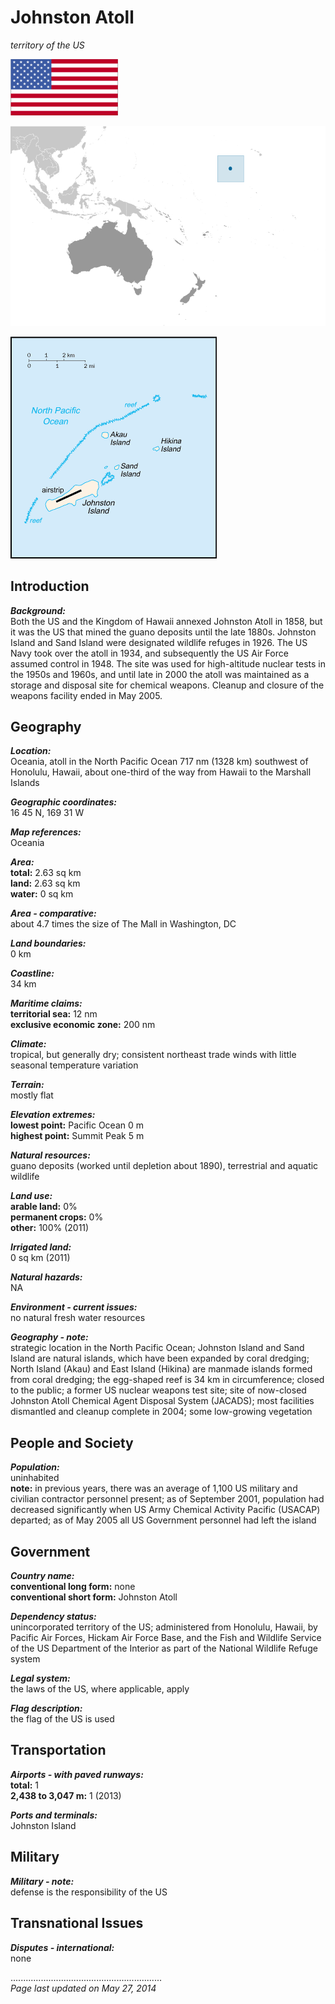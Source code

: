 # Johnston Atoll

_territory of the US_

![Flag of Johnston Atoll](../flags.png/jq.png)

![Location of Johnston Atoll](../locator-orig.png/jq.png)

![Map of Johnston Atoll](../maps-orig.png/jq.png)


## Introduction

**_Background:_**   
Both the US and the Kingdom of Hawaii annexed Johnston Atoll in 1858, but it was the US that mined the guano deposits until the late 1880s. Johnston Island and Sand Island were designated wildlife refuges in 1926. The US Navy took over the atoll in 1934, and subsequently the US Air Force assumed control in 1948. The site was used for high-altitude nuclear tests in the 1950s and 1960s, and until late in 2000 the atoll was maintained as a storage and disposal site for chemical weapons. Cleanup and closure of the weapons facility ended in May 2005.


## Geography

**_Location:_**   
Oceania, atoll in the North Pacific Ocean 717 nm (1328 km) southwest of Honolulu, Hawaii, about one-third of the way from Hawaii to the Marshall Islands

**_Geographic coordinates:_**   
16 45 N, 169 31 W

**_Map references:_**   
Oceania

**_Area:_**   
**total:** 2.63 sq km   
**land:** 2.63 sq km   
**water:** 0 sq km

**_Area - comparative:_**   
about 4.7 times the size of The Mall in Washington, DC

**_Land boundaries:_**   
0 km

**_Coastline:_**   
34 km

**_Maritime claims:_**   
**territorial sea:** 12 nm   
**exclusive economic zone:** 200 nm

**_Climate:_**   
tropical, but generally dry; consistent northeast trade winds with little seasonal temperature variation

**_Terrain:_**   
mostly flat

**_Elevation extremes:_**   
**lowest point:** Pacific Ocean 0 m   
**highest point:** Summit Peak 5 m

**_Natural resources:_**   
guano deposits (worked until depletion about 1890), terrestrial and aquatic wildlife

**_Land use:_**   
**arable land:** 0%   
**permanent crops:** 0%   
**other:** 100% (2011)

**_Irrigated land:_**   
0 sq km (2011)

**_Natural hazards:_**   
NA

**_Environment - current issues:_**   
no natural fresh water resources

**_Geography - note:_**   
strategic location in the North Pacific Ocean; Johnston Island and Sand Island are natural islands, which have been expanded by coral dredging; North Island (Akau) and East Island (Hikina) are manmade islands formed from coral dredging; the egg-shaped reef is 34 km in circumference; closed to the public; a former US nuclear weapons test site; site of now-closed Johnston Atoll Chemical Agent Disposal System (JACADS); most facilities dismantled and cleanup complete in 2004; some low-growing vegetation


## People and Society

**_Population:_**   
uninhabited   
**note:** in previous years, there was an average of 1,100 US military and civilian contractor personnel present; as of September 2001, population had decreased significantly when US Army Chemical Activity Pacific (USACAP) departed; as of May 2005 all US Government personnel had left the island


## Government

**_Country name:_**   
**conventional long form:** none   
**conventional short form:** Johnston Atoll

**_Dependency status:_**   
unincorporated territory of the US; administered from Honolulu, Hawaii, by Pacific Air Forces, Hickam Air Force Base, and the Fish and Wildlife Service of the US Department of the Interior as part of the National Wildlife Refuge system

**_Legal system:_**   
the laws of the US, where applicable, apply

**_Flag description:_**   
the flag of the US is used


## Transportation

**_Airports - with paved runways:_**   
**total:** 1   
**2,438 to 3,047 m:** 1 (2013)

**_Ports and terminals:_**   
Johnston Island


## Military

**_Military - note:_**   
defense is the responsibility of the US


## Transnational Issues

**_Disputes - international:_**   
none


............................................................   
_Page last updated on May 27, 2014_
